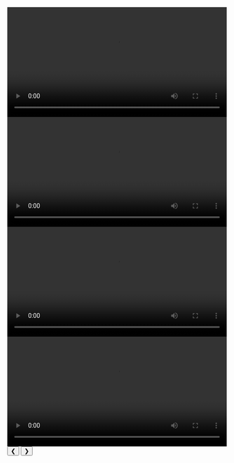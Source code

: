 <div markdown="0">
    <div class="slideshow-container">
        <video class="mySlides_vid" style="width:100%" loading="lazy" controls>
            <source src="/images/projects/dcit_bootcamp/videos/maze_success.mp4" type="video/mp4">
            Your browser does not support the video tag.
        </video>
        <video class="mySlides_vid" style="width:100%" loading="lazy" controls>
            <source src="/images/projects/dcit_bootcamp/videos/maze_success2.mp4" type="video/mp4">
            Your browser does not support the video tag.
        </video>
        <video class="mySlides_vid" style="width:100%" loading="lazy" controls>
            <source src="/images/projects/dcit_bootcamp/videos/creating_path.mp4" type="video/mp4">
            Your browser does not support the video tag.
        </video>
        <video class="mySlides_vid" style="width:100%" loading="lazy" controls>
            <source src="/images/projects/dcit_bootcamp/videos/bot_humans.mp4" type="video/mp4">
            Your browser does not support the video tag.
        </video>
        <button class="prev_vid" onclick="plusDivs(-1)">&#10094;</button>
        <button class="next_vid" onclick="plusDivs(1)">&#10095;</button>
    </div>
</div>

<script>
var slideIndex = 1;
showDivs(slideIndex);

function plusDivs(n) {
  showDivs(slideIndex += n);
}

function showDivs(n) {
  var i;
  var x = document.getElementsByClassName("mySlides_vid");
  if (n > x.length) {slideIndex = 1}
  if (n < 1) {slideIndex = x.length}
  for (i = 0; i < x.length; i++) {
    x[i].style.display = "none";  
  }
  x[slideIndex-1].style.display = "block";  
}
</script>
